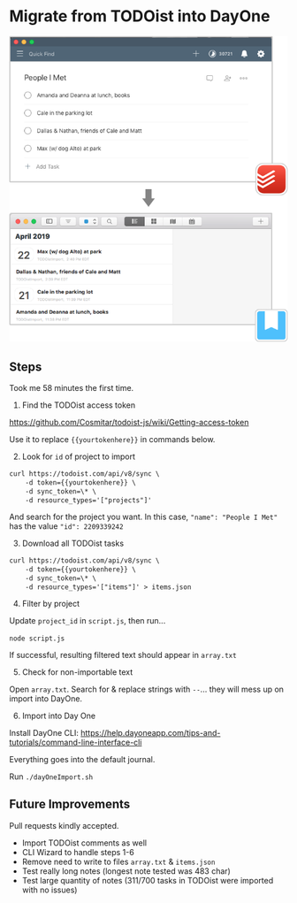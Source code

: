 # Migrate from TODOist into DayOne

![screenshot of TODOist app and DayOne app before and after migration](img/dayOneAfter.png)

## Steps
Took me 58 minutes the first time.

1. Find the TODOist access token

https://github.com/Cosmitar/todoist-js/wiki/Getting-access-token

Use it to replace `{{yourtokenhere}}` in commands below.

2. Look for `id` of project to import

```
curl https://todoist.com/api/v8/sync \
    -d token={{yourtokenhere}} \
    -d sync_token=\* \
    -d resource_types='["projects"]'
```

And search for the project you want. In this case, `"name": "People I Met"` has the value `"id": 2209339242`

3. Download all TODOist tasks
```
curl https://todoist.com/api/v8/sync \
    -d token={{yourtokenhere}} \
    -d sync_token=\* \
    -d resource_types='["items"]' > items.json
```

4. Filter by project

Update `project_id` in `script.js`, then run...

`node script.js`

If successful, resulting filtered text should appear in `array.txt`

5. Check for non-importable text

Open `array.txt`. Search for & replace strings with `--`... they will mess up on import into DayOne.

6. Import into Day One

Install DayOne CLI:
https://help.dayoneapp.com/tips-and-tutorials/command-line-interface-cli

Everything goes into the default journal.

Run `./dayOneImport.sh`

## Future Improvements
Pull requests kindly accepted.
* Import TODOist comments as well
* CLI Wizard to handle steps 1-6
* Remove need to write to files `array.txt` & `items.json`
* Test really long notes (longest note tested was 483 char)
* Test large quantity of notes (311/700 tasks in TODOist were imported with no issues)
